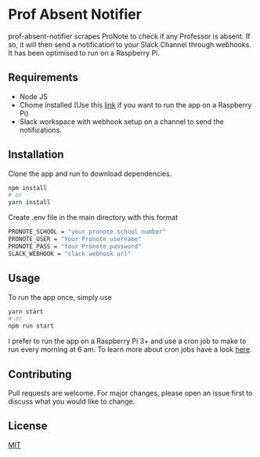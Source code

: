 # Prof Absent Notifier

prof-absent-notifier scrapes ProNote to check if any Professor is absent. If so, it will then send a notification to your Slack Channel through webhooks. It has been optimised to run on a Raspberry Pi.

## Requirements

- Node JS
- Chome installed (Use this [link](http://code-flow-hjbello.blogspot.com/2018/11/make-puppeteer-work-with-raspbian-vers.html) if you want to run the app on a Raspberry Pi)
- Slack workspace with webhook setup on a channel to send the notifications.

## Installation

Clone the app and run to download dependencies.

```bash
npm install
# or
yarn install
```

Create .env file in the main directory with this format

```bash
PRONOTE_SCHOOL = "your pronote school number"
PRONOTE_USER = "Your Pronote username"
PRONOTE_PASS = "Your Pronote password"
SLACK_WEBHOOK = "slack webhook url"
```

## Usage

To run the app once, simply use

```bash
yarn start
# or
npm run start
```

I prefer to run the app on a Raspberry Pi 3+ and use a cron job to make to run every morning at 6 am. To learn more about cron jobs have a look [here](http://sklinuxtip.blogspot.com/2012/12/15-awesome-cron-job-examples.html).

## Contributing

Pull requests are welcome. For major changes, please open an issue first to discuss what you would like to change.

## License

[MIT](https://choosealicense.com/licenses/mit/)

